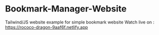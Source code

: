 # Bookmark-Manager-Website
Tailwind/JS website example for simple bookmark website 
Watch live on : https://rococo-dragon-9aaf6f.netlify.app
